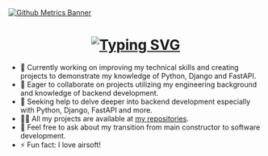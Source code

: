 <a href="https://github.com/VaDKo61">
  <img align="center" src="https://user-images.githubusercontent.com/74038190/240304586-d48893bd-0757-481c-8d7e-ba3e163feae7.png" alt="Github Metrics Banner" />
</a>

<h1 align="center">
    <a href="https://git.io/typing-svg"><img src="https://readme-typing-svg.demolab.com?font=Pacifico&size=35&pause=1000&color=FF483A&center=true&vCenter=true&width=435&lines=Hi%2C+I'm+Vadim+Morozov" alt="Typing SVG" /></a>
</h1>

- 🔭 Currently working on improving my technical skills and creating projects to demonstrate my knowledge of Python, Django and FastAPI.
- 👯 Eager to collaborate on projects utilizing my engineering background and knowledge of backend development.
- 🤝 Seeking help to delve deeper into backend development especially with Python, Django, FastAPI and more.
- 👨‍💻 All my projects are available at [my repositories](https://github.com/VaDKo61?tab=repositories).
- 💬 Feel free to ask about my transition from main constructor to software development.
- ⚡ Fun fact: I love airsoft!
